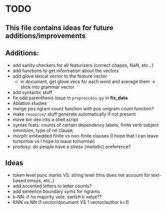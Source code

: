 # TODO
This file contains ideas for future additions/improvements
------

## Additions:
- add sanity checkers for all featurizers (correct chapes, NaN, etc...)
- add functions to get information about the vectors
- add glove lexical vector to the feature vector
    - in document, get glove vecs for each word and average them -> stick into grammar vector
- add syntactic stuff
- fix odd parenthesis issue in `preproccess.py` in **fix_data**
- Ablation studies
- merge pos ngram count function with pos unigram count function?
- make `resource/` stuff generate automatically if not present
- move bin dev into a shell script
- syntax feats: counts of certain dependency labels, finite verb subject ommision, type of rel clause, 
- morph: embedded finite vs non-finite clauses (I hope that I can leave tomorrow vs I hope to leave tomorrow)
- prodosy: do people have a stress (melodic) preference?

## Ideas
- token level punc marks VS. string level (this does not account for text-based emojis, etc..)
- add accented letters to letter counts?
- add sentence boundary syms for ngrams
- k-NN: if no majority vote, switch k value??
- KNN vs NN (1 vector/document VS 1 vector/author k=1)